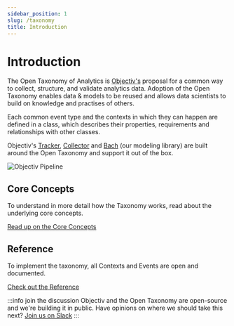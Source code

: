 ```yaml
---
sidebar_position: 1
slug: /taxonomy
title: Introduction
---
```


# Introduction

The Open Taxonomy of Analytics is [Objectiv's](https://objectiv.io/about/) proposal for a common way to collect, structure, and 
validate analytics data. Adoption of the Open Taxonomy enables data & models to be reused and allows data scientists to build on knowledge and practises of others.

Each common event type and the contexts in which they can happen are defined in a class, which describes their properties, requirements and relationships with other classes.

Objectiv's [Tracker](/tracking/introduction.md), [Collector](/tracking/core-concepts/collector.md) and [Bach](/modeling) (our modeling library) are built around the Open Taxonomy and support it out of the box.

![Objectiv Pipeline](/img/objectiv-pipeline.svg "Objectiv Pipeline")

## Core Concepts
To understand in more detail how the Taxonomy works, read about the underlying core concepts.

[Read up on the Core Concepts](./core-concepts.md)

## Reference
To implement the taxonomy, all Contexts and Events are open and documented. 

[Check out the Reference](./reference/overview.md)

:::info join the discussion
Objectiv and the Open Taxonomy are open-source and we're building it in public. Have opinions on where we should take this next? [Join us on Slack](https://join.slack.com/t/objectiv-io/shared_invite/zt-u6xma89w-DLDvOB7pQer5QUs5B_~5pg)
:::